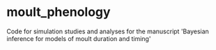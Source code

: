 # moult_phenology
Code for simulation studies and analyses for the manuscript 'Bayesian inference for models of moult duration and timing' 
